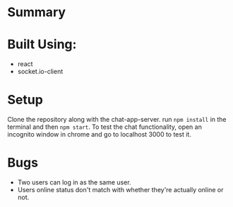 
# Summary


# Built Using:
- react
- socket.io-client

# Setup
Clone the repository along with the chat-app-server.
run `npm install` in the terminal and then `npm start`.
To test the chat functionality, open an incognito window in chrome and go to localhost 3000 to test it.


# Bugs

- Two users can log in as the same user.
- Users online status don't match with whether they're actually online or not.